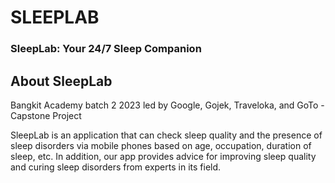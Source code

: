 # SLEEPLAB
### SleepLab: Your 24/7 Sleep Companion

## About SleepLab
Bangkit Academy batch 2 2023 led by Google, Gojek, Traveloka, and GoTo - Capstone Project

SleepLab is an application that can check sleep quality and the presence of sleep disorders via mobile phones based on age, occupation, duration of sleep, etc. 
In addition, our app provides advice for improving sleep quality and curing sleep disorders from experts in its field.



